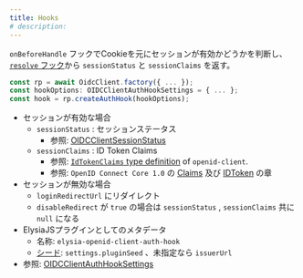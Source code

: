 ```yaml
---
title: Hooks
# description:
---
```


`onBeforeHandle` フックでCookieを元にセッションが有効かどうかを判断し、 [`resolve` フック](https://elysiajs.com/life-cycle/before-handle.html#resolve)から `sessionStatus` と `sessionClaims` を返す。

```typescript
const rp = await OidcClient.factory({ ... });
const hookOptions: OIDCClientAuthHookSettings = { ... };
const hook = rp.createAuthHook(hookOptions);
```

- セッションが有効な場合
    - `sessionStatus` : セッションステータス
        - 参照: [OIDCClientSessionStatus](https://macropygia.github.io/elysia-openid-client/interfaces/types.OIDCClientSessionStatus.html)
    - `sessionClaims` : ID Token Claims
        - 参照: [`IdTokenClaims` type definition](https://github.com/panva/node-openid-client/blob/main/types/index.d.ts) of `openid-client`.
        - 参照: `OpenID Connect Core 1.0` の [Claims](https://openid.net/specs/openid-connect-core-1_0.html#Claims) 及び [IDToken](https://openid.net/specs/openid-connect-core-1_0.html#IDToken) の章
- セッションが無効な場合
    - `loginRedirectUrl` にリダイレクト
    - `disableRedirect` が `true` の場合は `sessionStatus` , `sessionClaims` 共に `null` になる
- ElysiaJSプラグインとしてのメタデータ
    - 名称: `elysia-openid-client-auth-hook`
    - [シード](https://elysiajs.com/essential/plugin#plugin-deduplication): `settings.pluginSeed` 、未指定なら `issuerUrl`
- 参照: [OIDCClientAuthHookSettings](https://macropygia.github.io/elysia-openid-client/interfaces/types.OIDCClientAuthHookSettings.html)
